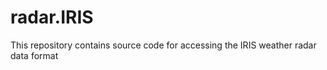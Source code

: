 radar.IRIS
==========

This repository contains source code for accessing the IRIS weather radar data format
